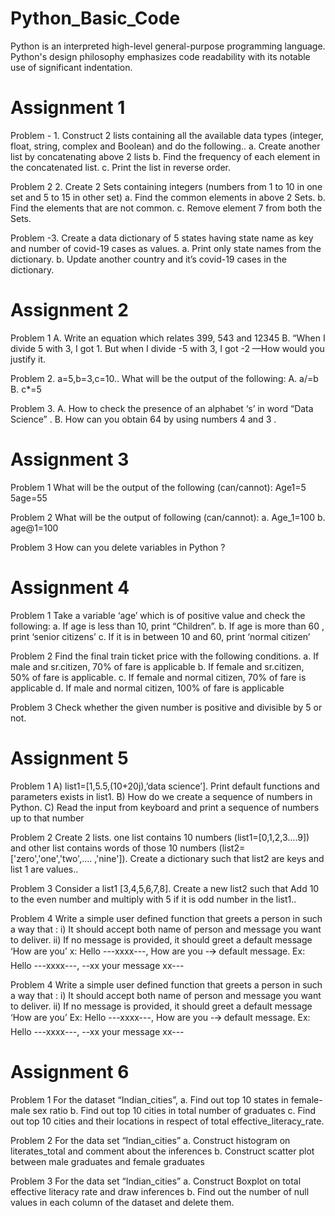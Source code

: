 # Python_Basic_Code
Python is an interpreted high-level general-purpose programming language. Python's design philosophy emphasizes code readability with its notable use of significant indentation.
# Assignment 1
Problem - 1. Construct 2 lists containing all the available data types (integer, float, string, complex and Boolean) and do the following..
  a.	Create another list by concatenating above 2 lists
  b.	Find the frequency of each element in the concatenated list.
  c.	Print the list in reverse order.

Problem 2 2.	Create 2 Sets containing integers (numbers from 1 to 10 in one set and 5 to 15 in other set)
  a.	Find the common elements in above 2 Sets.
  b.	Find the elements that are not common.
  c.	Remove element 7 from both the Sets.

Problem -3. Create a data dictionary of 5 states having state name as key and number of covid-19 cases as values.
  a.	Print only state names from the dictionary.
  b.	Update another country and it’s covid-19 cases in the dictionary.
# Assignment 2

Problem 1 
  A. Write an equation which relates 399, 543 and 12345 
  B. “When I divide 5 with 3, I got 1. But when I divide -5 with 3, I got -2  —How would you justify it.

Problem 2.  a=5,b=3,c=10.. What will be the output of the following:
          A. a/=b
           B. c*=5  
           
Problem 3. A. How to check the presence of an alphabet ‘s’ in word “Data Science” .
           B. How can you obtain 64 by using numbers 4 and 3 .
# Assignment 3

Problem 1 What will be the output of the following (can/cannot):
   Age1=5
   5age=55
   
Problem 2  What will be the output of following (can/cannot):
  a.  Age_1=100
  b.  age@1=100

Problem 3 How can you delete variables in Python ?
# Assignment 4

Problem 1 Take a variable ‘age’ which is of positive value and check the following:
  a. If age is less than 10, print “Children”.
  b. If age is more than 60 , print ‘senior citizens’
  c. If it is in between 10 and 60, print ‘normal citizen’
 
Problem 2 Find  the final train ticket price with the following conditions. 
   a. If male and sr.citizen, 70% of fare is applicable
   b. If female and sr.citizen, 50% of fare is applicable.
   c. If female and normal citizen, 70% of fare is applicable
   d. If male and normal citizen, 100% of fare is applicable

Problem 3 Check whether the given number is positive and divisible by 5 or not.  
# Assignment 5
Problem 1
            A) list1=[1,5.5,(10+20j),’data science’].
             Print default functions and parameters exists in list1.
            B) How do we create a sequence of numbers in Python.
            C)  Read the input from keyboard and print a sequence of numbers up to that number

Problem 2  Create 2 lists. one list contains 10 numbers (list1=[0,1,2,3....9]) and other 
list contains words of those 10 numbers (list2=['zero','one','two',.... ,'nine']).
     Create a dictionary such that list2 are keys and list 1 are values..

Problem 3 Consider a list1 [3,4,5,6,7,8]. Create a new list2 such that Add 10
         to the even number and multiply with 5 if it is odd number in the list1..

Problem 4  Write a simple user defined function that greets a person in such a way that :
            i) It should accept both name of person and message you want to deliver.
            ii) If no message is provided, it should greet a default message ‘How are you’
            x: Hello ---xxxx---, How are you  -🡪 default message.
            Ex: Hello ---xxxx---, --xx your message xx---

Problem 4  Write a simple user defined function that greets a person in such a way that :
           i) It should accept both name of person and message you want to deliver.
           ii) If no message is provided, it should greet a default message ‘How are you’
           Ex: Hello ---xxxx---, How are you  -🡪 default message.
           Ex: Hello ---xxxx---, --xx your message xx---
# Assignment 6

Problem 1 
For the dataset “Indian_cities”, 
a. Find out top 10 states in female-male sex ratio
b. Find out top 10 cities in total number of graduates
c. Find out top 10 cities and their locations in respect of  total effective_literacy_rate.

Problem 2 For the data set “Indian_cities”
a. Construct histogram on literates_total and comment about the inferences
b. Construct scatter  plot between  male graduates and female graduates

Problem 3 For the data set “Indian_cities”
a. Construct Boxplot on total effective literacy rate and draw inferences
b. Find out the number of null values in each column of the dataset and delete them.


